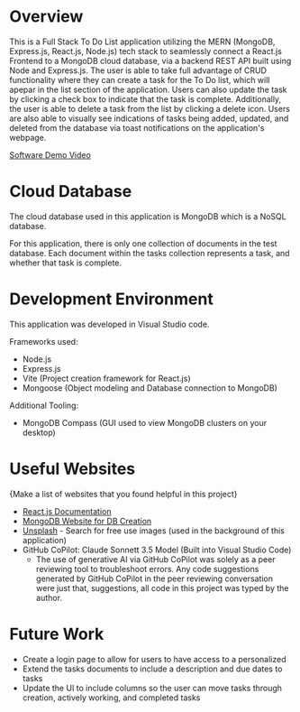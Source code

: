 # Overview

This is a Full Stack To Do List application utilizing the MERN (MongoDB, Express.js, React.js, Node.js) tech stack to seamlessly connect a React.js Frontend to a MongoDB cloud database, via a backend REST API built using Node and Express.js. The user is able to take full advantage of CRUD functionality where they can create a task for the To Do list, which will apepar in the list section of the application. Users can also update the task by clicking a check box to indicate that the task is complete. Additionally, the user is able to delete a task from the list by clicking a delete icon.
Users are also able to visually see indications of tasks being added, updated, and deleted from the database via toast notifications on the application's webpage.  


[Software Demo Video](https://youtu.be/LnN0Q4HwrKc)

# Cloud Database

The cloud database used in this application is MongoDB which is a NoSQL database. 

For this application, there is only one collection of documents in the test database. Each document within the tasks collection represents a task, and whether that task is complete. 

# Development Environment

This application was developed in Visual Studio code. 

Frameworks used: 
- Node.js
- Express.js
- Vite (Project creation framework for React.js)
- Mongoose (Object modeling and Database connection to MongoDB)

Additional Tooling: 
- MongoDB Compass (GUI used to view MongoDB clusters on your desktop)

# Useful Websites

{Make a list of websites that you found helpful in this project}

- [React.js Documentation](https://react.dev/learn)
- [MongoDB Website for DB Creation](www.mongodb.com)
- [Unsplash](unsplash.com) - Search for free use images (used in the background of this application)
- GitHub CoPilot: Claude Sonnett 3.5 Model (Built into Visual Studio Code)
    - The use of generative AI via GitHub CoPilot was solely as a peer reviewing tool to troubleshoot errors. Any code suggestions generated by GitHub CoPilot in the peer reviewing conversation were just that, suggestions, all code in this project was typed by the author. 

# Future Work

- Create a login page to allow for users to have access to a personalized 
- Extend the tasks documents to include a description and due dates to tasks
- Update the UI to include columns so the user can move tasks through creation, actively working, and completed tasks 